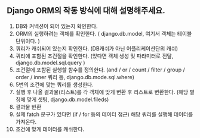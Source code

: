 ## Django ORM의 작동 방식에 대해 설명해주세요.
1. DB와 커넥션이 되어 있는지 확인한다.
2. ORM의 실행하려는 객체를 확인한다. ( django.db.model, 여기서 객체는 테이블 단위이다. )
3. 쿼리가 캐쉬되어 있는지 확인한다. (DB캐쉬가 아닌 어플리케이션단의 캐쉬)
4. 쿼리에 포함된 조건절을 확인한다. (있다면 객체 생성 및 파라미터로 전달, django.db.model.sql.query )
5. 조건절에 포함된 실행할 함수를 정의한다. (and / or / count / filter / group / order / inner 쿼리 등, django.db.mode.sql.where)
6. 5번의 조건에 맞는 쿼리를 생성한다. 
7. 실행 후 나올 결과물(리스트)를 각 객체에 맞게 변환 후 리스트로 변환한다. (해당 별칭에 맞게 셋팅, django.db.model.fileds) 
8. 결과물 반환
9. 실제 fatch 문구가 있다면 (if  / for 등의 데이터 접근) 해당 쿼리를 실행해 데이터를 가져온다.
10. 조건에 맞게 데이터를 캐쉬한다.
